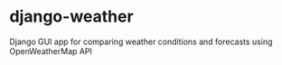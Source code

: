 # django-weather
Django GUI app for comparing weather conditions and forecasts using OpenWeatherMap API
